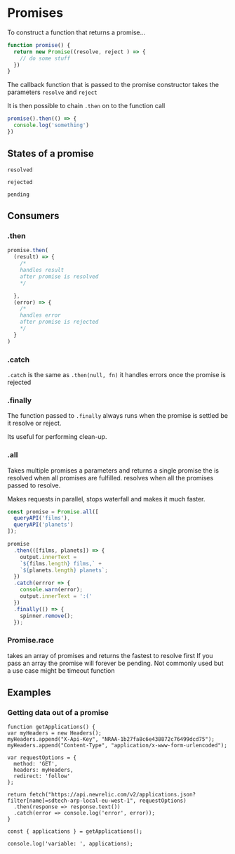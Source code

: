 # Promises 

To construct a function that returns a promise...

```javascript
function promise() {
  return new Promise((resolve, reject ) => {
    // do some stuff
  })
}
```

The callback function that is passed to the promise constructor takes the parameters `resolve` and `reject`

It is then possible to chain `.then` on to the function call

```javascript
promise().then(() => {
  console.log('something')
})
```

## States of a promise

`resolved`

`rejected`

`pending`

## Consumers 

### .then 

```javascript 
promise.then(
  (result) => {
    /* 
    handles result
    after promise is resolved 
    */

  },
  (error) => {
    /* 
    handles error
    after promise is rejected
    */
  }
)
```

### .catch

`.catch` is the same as `.then(null, fn)`
it handles errors once the promise is rejected

### .finally

The function passed to `.finally` always runs when the promise is settled be it resolve or reject. 

Its useful for performing clean-up. 

### .all 

Takes multiple promises a parameters and returns a single promise the is resolved when all promises are fulfilled. 
resolves when all the promises passed to resolve.

Makes requests in parallel, stops waterfall and makes it much faster. 

```JavaScript
const promise = Promise.all([
  queryAPI('films'),
  queryAPI('planets')
]);

promise
  .then(([films, planets]) => {
    output.innerText = 
    `${films.length} films,` +
    `${planets.length} planets`;
  })
  .catch(errror => {
    console.warn(error);
    output.innerText = ':('
  })
  .finally(() => {
    spinner.remove();
  });
```


### Promise.race

takes an array of promises and returns the fastest to resolve first
If you pass an array the promise will forever be pending.
Not commonly used but a use case might be timeout function

## Examples

### Getting data out of a promise
<!-- DON"T COMMIT -->
```JS
function getApplications() {
var myHeaders = new Headers();
myHeaders.append("X-Api-Key", "NRAA-1b27fa8c6e438872c76499dcd75");
myHeaders.append("Content-Type", "application/x-www-form-urlencoded");

var requestOptions = {
  method: 'GET',
  headers: myHeaders,
  redirect: 'follow'
};

return fetch("https://api.newrelic.com/v2/applications.json?filter[name]=sdtech-arp-local-eu-west-1", requestOptions)
  .then(response => response.text())
  .catch(error => console.log('error', error));
}

const { applications } = getApplications();

console.log('variable: ', applications);
```
 